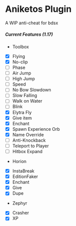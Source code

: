
# Aniketos Plugin
A WIP anti-cheat for bdsx

##### Current Features (1.17)
- Toolbox
- [x] Flying
- [x] No-clip
- [ ] Phase
- [ ] Air Jump
- [ ] High Jump
- [ ] Speed
- [ ] No Bow Slowdown
- [ ] Slow Falling
- [ ] Walk on Water
- [ ] Blink
- [x] Elytra Fly
- [x] Give item
- [x] Enchant
- [x] Spawn Experience Orb
- [x] Name Override
- [ ] Anti-Knockback
- [ ] Teleport to Player
- [ ] Hitbox Expand

- Horion
- [x] InstaBreak
- [x] EditionFaker
- [x] Enchant
- [x] Give
- [x] Dupe

- Zephyr
- [x] Crasher
- [x] XP